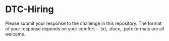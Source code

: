 # DTC-Hiring

Please submit your response to the challenge in this repository.
The format of your response depends on your comfort - .txt, .docx, .pptx formats are all welcome.

